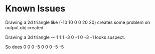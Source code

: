 # Known Issues

Drawing a 2d triangle like (-10 10 0 0 20 20) creates some problem on output.obj created.

Drawing a 3d triangle -- 1 1 1 -3 0 -1 0 -3 -1 looks suspect. 

So does 0 0 0 -5 0 0 0 -5 -5

